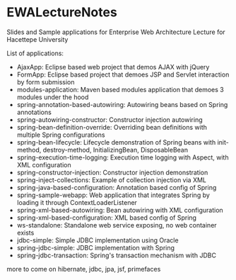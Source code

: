 # EWALectureNotes
Slides and Sample applications for Enterprise Web Architecture Lecture for Hacettepe University

List of applications:

- AjaxApp: Eclipse based web project that demos AJAX with jQuery<br/>
- FormApp: Eclipse based project that demoes JSP and Servlet interaction by form submission<br/>
- modules-application: Maven based modules application that demoes 3 modules under the hood<br/>
- spring-annotation-based-autowiring: Autowiring beans based on Spring annotations<br/>
- spring-autowiring-constructor: Constructor injection autowiring<br/>
- spring-bean-definition-override: Overriding bean definitions with multiple Spring configurations<br/>
- spring-bean-lifecycle:  Lifecycle demonstration of Spring beans with init-method, destroy-method, InitializingBean, DisposableBean<br/>
- spring-execution-time-logging: Execution time logging with Aspect, with XML configuration<br/>
- spring-constructor-injection: Constructor injection demonstration<br/>
- spring-inject-collections: Example of collection injection via XML<br/>
- spring-java-based-configuration: Annotation based config of Spring<br/>
- spring-sample-webapp: Web application that integrates Spring by loading it through ContextLoaderListener<br/>
- spring-xml-based-autowiring: Bean autowiring with XML configuration<br/>
- spring-xml-based-configuration: XML based config of Spring<br/>
- ws-standalone: Standalone web service exposing, no web container exists<br/>
- jdbc-simple: Simple JDBC implementation using Oracle<br/>
- spring-jdbc-simple: JDBC implementation with Spring<br/>
- spring-jdbc-transaction: Spring's transaction mechanism with JDBC<br/>

more to come on hibernate, jdbc, jpa, jsf, primefaces
